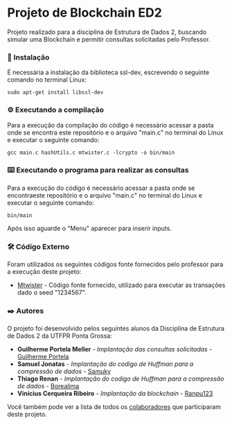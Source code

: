 
# Projeto de Blockchain ED2

Projeto realizado para a disciplina de Estrutura de Dados 2, buscando simular uma Blockchain e permitir consultas solicitadas pelo Professor.

### 🔧 Instalação

É necessária a instalação da biblioteca ssl-dev, escrevendo o seguinte comando no terminal Linux:

```
sudo apt-get install libssl-dev
```

### ⚙️ Executando a compilação

Para a execução da compilação do código é necessário acessar a pasta onde se encontra este repositório e o arquivo "main.c" no terminal do Linux e executar o seguinte comando:

```
gcc main.c hashUtils.c mtwister.c -lcrypto -o bin/main
```

### ⌨️ Executando o programa para realizar as consultas

Para a execução do código é necessário acessar a pasta onde se encontraeste repositório e o arquivo "main.c" no terminal do Linux e executar o seguinte comando:

```
bin/main
```

Após isso aguarde o "Menu" aparecer para inserir inputs.

### 🛠️ Código Externo

Foram utilizados os seguintes códigos fonte fornecidos pelo professor para a execução deste projeto:

* [Mtwister](https://github.com/ESultanik/mtwister) - Código fonte fornecido, utilizado para executar as transações dado o seed "1234567".

### ✒️ Autores

O projeto foi desenvolvido pelos seguintes alunos da Disciplina de Estrutura de Dados 2 da UTFPR Ponta Grossa:

* **Guilherme Portela Meller** - *Implantação das consultas solicitadas* - [Guilherme Portela](https://github.com/guilhermemeller)
* **Samuel Jonatas** - *Implantação do codigo de Huffman para a compressão de dados* - [Samuky](https://github.com/Samuky)
* **Thiago Renan** - *Implantação do codigo de Huffman para a compressão de dados* - [Borealima](https://github.com/Borealima)
* **Vinícius Cerqueira Ribeiro** - *Implantação da blockchain* - [Ranpu123](https://github.com/Ranpu123)

Você também pode ver a lista de todos os [colaboradores](https://github.com/Ranpu123/BlockchainED/contributors) que participaram deste projeto.